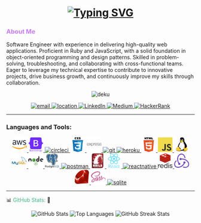 <h1 align="center">
  <a href="https://git.io/typing-svg">
    <img src="https://readme-typing-svg.herokuapp.com?font=Aldrich&weight=600&pause=2000&color=41B883&center=true&vCenter=true&width=480&lines=Hey+there%2C++I'm+David++%C3%81lvarez+%F0%9F%91%A8%F0%9F%8F%BB%E2%80%8D%F0%9F%92%BB;Full+Stack+Web+Developer;Always+learning+new+things;Collecting+gems+like+it%E2%80%99s+my+side+quest!" alt="Typing SVG" />
  </a>
</h1>

<h3 align="left" style="color:#c77cf2;">About Me</h3>

Software Engineer with experience in delivering high-quality web applications. Proficient in Ruby and JavaScript, with a solid foundation in object-oriented programming and design patterns. Skilled in problem-solving, troubleshooting, and collaborating with cross-functional teams. Eager to leverage my technical expertise to contribute to innovative projects, drive business growth, and continuously improve my skills through collaboration.

<p align="center">
  <img src="https://i.pinimg.com/originals/d1/10/6e/d1106eab6d805697a2c4e56ccc21800c.gif" alt="deku"/>
</p>

<div align="center">
  <a href="mailto:davidac099@gmail.com">
    <img src="https://custom-icon-badges.demolab.com/badge/-davidac099@gmail.com-green?style=for-the-badge&logo=mention&logoColor=white" alt="email"/>
  </a>
  <a href="https://www.google.com/maps/place/Puntarenas,+Costa+Rica">
    <img src="https://custom-icon-badges.demolab.com/badge/Puntarenas-CRI-red?style=for-the-badge&logo=location&logoColor=white" alt="location"/>
  </a>
  <a href="https://linkedin.com/in/david-alvarez-carranza">
    <img src="https://custom-icon-badges.demolab.com/badge/-LinkedIn-0077B5?style=for-the-badge&logo=linkedin&logoColor=white" alt="LinkedIn"/>
  </a>
  <a href="https://medium.com/@davidac099">
    <img src="https://custom-icon-badges.demolab.com/badge/-Medium-00AB6C?style=for-the-badge&logo=medium&logoColor=white" alt="Medium"/>
  </a>
  <a href="https://www.hackerrank.com/davidac099">
    <img src="https://custom-icon-badges.demolab.com/badge/-HackerRank-2EC866?style=for-the-badge&logo=hackerrank&logoColor=white" alt="HackerRank"/>
  </a>
</div>

---

### <h3 align="left">Languages and Tools:</h3>

<p align="center">
  <a href="https://aws.amazon.com" target="_blank" rel="noreferrer"> 
    <img src="https://raw.githubusercontent.com/devicons/devicon/master/icons/amazonwebservices/amazonwebservices-original-wordmark.svg" alt="aws" width="40" height="40"/> 
  </a>
  <a href="https://getbootstrap.com" target="_blank" rel="noreferrer"> 
    <img src="https://raw.githubusercontent.com/devicons/devicon/master/icons/bootstrap/bootstrap-plain-wordmark.svg" alt="bootstrap" width="40" height="40"/> 
  </a>
  <a href="https://circleci.com" target="_blank" rel="noreferrer"> 
    <img src="https://www.vectorlogo.zone/logos/circleci/circleci-icon.svg" alt="circleci" width="40" height="40"/> 
  </a>
  <a href="https://www.w3schools.com/css/" target="_blank" rel="noreferrer"> 
    <img src="https://raw.githubusercontent.com/devicons/devicon/master/icons/css3/css3-original-wordmark.svg" alt="css3" width="40" height="40"/> 
  </a>
  <a href="https://expressjs.com" target="_blank" rel="noreferrer"> 
    <img src="https://raw.githubusercontent.com/devicons/devicon/master/icons/express/express-original-wordmark.svg" alt="express" width="40" height="40"/> 
  </a>
  <a href="https://git-scm.com/" target="_blank" rel="noreferrer"> 
    <img src="https://www.vectorlogo.zone/logos/git-scm/git-scm-icon.svg" alt="git" width="40" height="40"/> 
  </a>
  <a href="https://heroku.com" target="_blank" rel="noreferrer"> 
    <img src="https://www.vectorlogo.zone/logos/heroku/heroku-icon.svg" alt="heroku" width="40" height="40"/> 
  </a>
  <a href="https://www.w3.org/html/" target="_blank" rel="noreferrer"> 
    <img src="https://raw.githubusercontent.com/devicons/devicon/master/icons/html5/html5-original-wordmark.svg" alt="html5" width="40" height="40"/> 
  </a>
  <a href="https://developer.mozilla.org/en-US/docs/Web/JavaScript" target="_blank" rel="noreferrer"> 
    <img src="https://raw.githubusercontent.com/devicons/devicon/master/icons/javascript/javascript-original.svg" alt="javascript" width="40" height="40"/> 
  </a>
  <a href="https://www.linux.org/" target="_blank" rel="noreferrer"> 
    <img src="https://raw.githubusercontent.com/devicons/devicon/master/icons/linux/linux-original.svg" alt="linux" width="40" height="40"/> 
  </a>
  <a href="https://www.mysql.com/" target="_blank" rel="noreferrer"> 
    <img src="https://raw.githubusercontent.com/devicons/devicon/master/icons/mysql/mysql-original-wordmark.svg" alt="mysql" width="40" height="40"/> 
  </a>
  <a href="https://nodejs.org" target="_blank" rel="noreferrer"> 
    <img src="https://raw.githubusercontent.com/devicons/devicon/master/icons/nodejs/nodejs-original-wordmark.svg" alt="nodejs" width="40" height="40"/> 
  </a>
  <a href="https://www.postgresql.org" target="_blank" rel="noreferrer"> 
    <img src="https://raw.githubusercontent.com/devicons/devicon/master/icons/postgresql/postgresql-original-wordmark.svg" alt="postgresql" width="40" height="40"/> 
  </a>
  <a href="https://postman.com" target="_blank" rel="noreferrer"> 
    <img src="https://www.vectorlogo.zone/logos/getpostman/getpostman-icon.svg" alt="postman" width="40" height="40"/> 
  </a>
  <a href="https://rubyonrails.org" target="_blank" rel="noreferrer"> 
    <img src="https://raw.githubusercontent.com/devicons/devicon/master/icons/rails/rails-original-wordmark.svg" alt="rails" width="40" height="40"/> 
  </a>
  <a href="https://reactjs.org/" target="_blank" rel="noreferrer"> 
    <img src="https://raw.githubusercontent.com/devicons/devicon/master/icons/react/react-original-wordmark.svg" alt="react" width="40" height="40"/> 
  </a>
  <a href="https://reactnative.dev/" target="_blank" rel="noreferrer"> 
    <img src="https://reactnative.dev/img/header_logo.svg" alt="reactnative" width="40" height="40"/> 
  </a>
  <a href="https://redis.io" target="_blank" rel="noreferrer"> 
    <img src="https://raw.githubusercontent.com/devicons/devicon/master/icons/redis/redis-original-wordmark.svg" alt="redis" width="40" height="40"/> 
  </a>
  <a href="https://redux.js.org" target="_blank" rel="noreferrer"> 
    <img src="https://raw.githubusercontent.com/devicons/devicon/master/icons/redux/redux-original.svg" alt="redux" width="40" height="40"/> 
  </a>
  <a href="https://www.ruby-lang.org/en/" target="_blank" rel="noreferrer"> 
    <img src="https://raw.githubusercontent.com/devicons/devicon/master/icons/ruby/ruby-original.svg" alt="ruby" width="40" height="40"/> 
  </a>
  <a href="https://sass-lang.com" target="_blank" rel="noreferrer"> 
    <img src="https://raw.githubusercontent.com/devicons/devicon/master/icons/sass/sass-original.svg" alt="sass" width="40" height="40"/> 
  </a>
  <a href="https://www.sqlite.org/" target="_blank" rel="noreferrer"> 
    <img src="https://www.vectorlogo.zone/logos/sqlite/sqlite-icon.svg" alt="sqlite" width="40" height="40"/> 
  </a>
</p>

---

📊 <span style="color:#41b883;">GitHub Stats:</span> 🌟

<div align="center">
  <img src="https://github-readme-stats.vercel.app/api?username=dalvarez2596&show_icons=true&locale=en&theme=vue-dark&hide_border=true&title_color=41b883&icon_color=41b883&text_color=fffefe&bg_color=273849" alt="GitHub Stats" height="200" width="420"/>

  <img src="https://github-readme-stats.vercel.app/api/top-langs?username=dalvarez2596&show_icons=true&locale=en&theme=vue-dark&hide_border=true&title_color=41b883&icon_color=41b883&text_color=fffefe&bg_color=273849" alt="Top Languages" height="200" width="300"/>

  <img src="https://github-readme-streak-stats.herokuapp.com/?user=dalvarez2596&theme=vue-dark&hide_border=true&stroke=fffefe&ring=41b883&fire=41b883&currStreakLabel=41b883" alt="GitHub Streak Stats" height="200" width="420"/>
</div>
